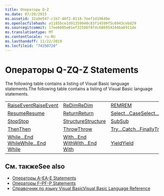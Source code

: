 ```yaml
---
title: Операторы Q-Z
ms.date: 07/20/2015
ms.assetid: 32a9e547-c1b7-40f2-8118-7eef1d19649e
ms.openlocfilehash: a1185bce1d91359940c83f14599f5c6943cebd29
ms.sourcegitcommit: 17ee6605e01ef32506f8fdc686954244ba6911de
ms.translationtype: MT
ms.contentlocale: ru-RU
ms.lasthandoff: 11/22/2019
ms.locfileid: "74350720"
---
```

# <a name="q-z-statements"></a><span data-ttu-id="119e2-102">Операторы Q-Z</span><span class="sxs-lookup"><span data-stu-id="119e2-102">Q-Z Statements</span></span>
<span data-ttu-id="119e2-103">The following table contains a listing of Visual Basic language statements.</span><span class="sxs-lookup"><span data-stu-id="119e2-103">The following table contains a listing of Visual Basic language statements.</span></span>  
  
|||||  
|---|---|---|---|  
|[<span data-ttu-id="119e2-104">RaiseEvent</span><span class="sxs-lookup"><span data-stu-id="119e2-104">RaiseEvent</span></span>](../../../visual-basic/language-reference/statements/raiseevent-statement.md)|[<span data-ttu-id="119e2-105">ReDim</span><span class="sxs-lookup"><span data-stu-id="119e2-105">ReDim</span></span>](../../../visual-basic/language-reference/statements/redim-statement.md)|[<span data-ttu-id="119e2-106">REM</span><span class="sxs-lookup"><span data-stu-id="119e2-106">REM</span></span>](../../../visual-basic/language-reference/statements/rem-statement.md)|[<span data-ttu-id="119e2-107">RemoveHandler</span><span class="sxs-lookup"><span data-stu-id="119e2-107">RemoveHandler</span></span>](../../../visual-basic/language-reference/statements/removehandler-statement.md)|  
|[<span data-ttu-id="119e2-108">Resume</span><span class="sxs-lookup"><span data-stu-id="119e2-108">Resume</span></span>](../../../visual-basic/language-reference/statements/resume-statement.md)|[<span data-ttu-id="119e2-109">Return</span><span class="sxs-lookup"><span data-stu-id="119e2-109">Return</span></span>](../../../visual-basic/language-reference/statements/return-statement.md)|[<span data-ttu-id="119e2-110">Select...Case</span><span class="sxs-lookup"><span data-stu-id="119e2-110">Select...Case</span></span>](../../../visual-basic/language-reference/statements/select-case-statement.md)|[<span data-ttu-id="119e2-111">Set</span><span class="sxs-lookup"><span data-stu-id="119e2-111">Set</span></span>](../../../visual-basic/language-reference/statements/set-statement.md)|  
|[<span data-ttu-id="119e2-112">Stop</span><span class="sxs-lookup"><span data-stu-id="119e2-112">Stop</span></span>](../../../visual-basic/language-reference/statements/stop-statement.md)|[<span data-ttu-id="119e2-113">Structure</span><span class="sxs-lookup"><span data-stu-id="119e2-113">Structure</span></span>](../../../visual-basic/language-reference/statements/structure-statement.md)|[<span data-ttu-id="119e2-114">Sub</span><span class="sxs-lookup"><span data-stu-id="119e2-114">Sub</span></span>](../../../visual-basic/language-reference/statements/sub-statement.md)|[<span data-ttu-id="119e2-115">SyncLock</span><span class="sxs-lookup"><span data-stu-id="119e2-115">SyncLock</span></span>](../../../visual-basic/language-reference/statements/synclock-statement.md)|  
|[<span data-ttu-id="119e2-116">Then</span><span class="sxs-lookup"><span data-stu-id="119e2-116">Then</span></span>](../../../visual-basic/language-reference/statements/then-statement.md)|[<span data-ttu-id="119e2-117">Throw</span><span class="sxs-lookup"><span data-stu-id="119e2-117">Throw</span></span>](../../../visual-basic/language-reference/statements/throw-statement.md)|[<span data-ttu-id="119e2-118">Try...Catch...Finally</span><span class="sxs-lookup"><span data-stu-id="119e2-118">Try...Catch...Finally</span></span>](../../../visual-basic/language-reference/statements/try-catch-finally-statement.md)|[<span data-ttu-id="119e2-119">Using</span><span class="sxs-lookup"><span data-stu-id="119e2-119">Using</span></span>](../../../visual-basic/language-reference/statements/using-statement.md)|  
|[<span data-ttu-id="119e2-120">While...End While</span><span class="sxs-lookup"><span data-stu-id="119e2-120">While...End While</span></span>](../../../visual-basic/language-reference/statements/while-end-while-statement.md)|[<span data-ttu-id="119e2-121">With...End With</span><span class="sxs-lookup"><span data-stu-id="119e2-121">With...End With</span></span>](../../../visual-basic/language-reference/statements/with-end-with-statement.md)|[<span data-ttu-id="119e2-122">Yield</span><span class="sxs-lookup"><span data-stu-id="119e2-122">Yield</span></span>](../../../visual-basic/language-reference/statements/yield-statement.md)||  
  
## <a name="see-also"></a><span data-ttu-id="119e2-123">См. также</span><span class="sxs-lookup"><span data-stu-id="119e2-123">See also</span></span>

- [<span data-ttu-id="119e2-124">Операторы A–E</span><span class="sxs-lookup"><span data-stu-id="119e2-124">A-E Statements</span></span>](../../../visual-basic/language-reference/statements/a-e-statements.md)
- [<span data-ttu-id="119e2-125">Операторы F–P</span><span class="sxs-lookup"><span data-stu-id="119e2-125">F-P Statements</span></span>](../../../visual-basic/language-reference/statements/f-p-statements.md)
- [<span data-ttu-id="119e2-126">Справочник по языку Visual Basic</span><span class="sxs-lookup"><span data-stu-id="119e2-126">Visual Basic Language Reference</span></span>](../../../visual-basic/language-reference/index.md)
